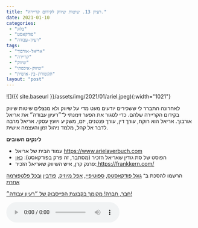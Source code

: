 ```yaml
---
title: "רעיון 13. שיטות שיווק לקידום קריירה."
date: 2021-01-10
categories: 
 - "בלוג"
 - "פודקאסט"
 - "רעיון-עבודה"
tags: 
 - "אריאל-אורבוך"
 - "קריירה"
 - "שיווק"
 - "שיווק-איכפתי"
 - "תקשורת-בין-אישית"
layout: "post"
---
```


![]({{ site.baseurl }}/assets/img/2021/01/ariel.jpeg){:width="1021"}

לאחרונה התברר לי ששכירים יודעים מעט מדי על שיווק ולא מנצלים שיטות שיווק בקידום הקריירה שלהם. כדי לסגור את הפער זימנתי ל־״רעיון עבודה״ את אריאל אורבוך. אריאל הוא רוקח, עורך דין, עורך פנטנים, יזם, משקיע ויועץ עסקי. אריאל מרבה לדבר אל קהל, מלמד ניהול זמן והעצמה אישית. 

**לינקים חשובים**

* עמוד הבית של אריאל [<https://www.arielaverbuch.com>](https://www.arielaverbuch.com/)
* הפוסט של סת גודין שאריאל הזכיר (מסתבר, זה פרק בפודקאסט): [כאן](https://www.marketingovercoffee.com/2019/09/27/from-the-archives-seth-godins-linchpin/)
* פרנק קרן, איש השיווק שאריאל הזכיר:[ <https://frankkern.com/>](https://frankkern.com/)

הרשמו להסכת ב־ [גוגל פודקאסטס](https://podcasts.google.com/feed/aHR0cHM6Ly9mZWVkLnBvZGJlYW4uY29tL2JvcmlzZ29yZWxpa3BoZC9mZWVkLnhtbA), [ספוטיפיי](https://open.spotify.com/show/51XJ9Wd4A5xL1IfU0wHT2Y), [אפל מיוזיק](https://podcasts.apple.com/il/podcast/%D7%A8%D7%A2%D7%99%D7%95%D7%9F-%D7%A2%D7%91%D7%95%D7%93%D7%94-%D7%A0%D7%99%D7%94%D7%95%D7%9C-%D7%A9%D7%95%D7%95%D7%A7-%D7%A7%D7%A8%D7%99%D7%99%D7%A8%D7%94/id1542636914), [פודבין](https://borisgorelikphd.podbean.com/) [ובכל פלטפורמה אחרת](https://feed.podbean.com/borisgorelikphd/feed.xml)

[חבר, חברה! מקומך בקבוצת הפייסבוק של ״רעיון עבודה״!](https://www.facebook.com/reayonavodapodcast)

<audio controls src="https://mcdn.podbean.com/mf/web/c4hte9/13_ariel.mp3" class=" wp-block-audio"></audio>
